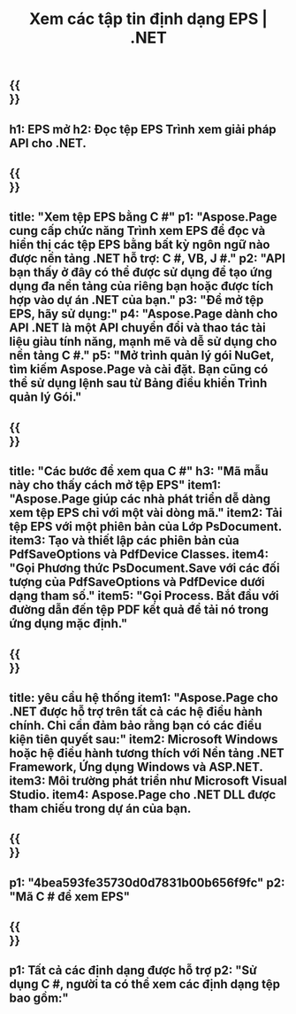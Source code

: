 ﻿---
translation: true
template: /_templates/_viewer-child-net.md
title: Xem các tập tin định dạng EPS | .NET
url: /net/viewer/eps/
description: 'Mở để xem các tệp EPS. Mã nguồn C # để tải, kết xuất và hiển thị các tài liệu EPS trên Nền tảng .NET Framework, Windows và các ứng dụng ASP.NET.'
informat: EPS
otherformats: XPS PS
---

{{<section banner>}}
---
h1: EPS mở
h2: Đọc tệp EPS Trình xem giải pháp API cho .NET.
---

{{<section overview>}}
---
title: "Xem tệp EPS bằng C #"
p1: "Aspose.Page cung cấp chức năng Trình xem EPS để đọc và hiển thị các tệp EPS bằng bất kỳ ngôn ngữ nào được nền tảng .NET hỗ trợ: C #, VB, J #."
p2: "API bạn thấy ở đây có thể được sử dụng để tạo ứng dụng đa nền tảng của riêng bạn hoặc được tích hợp vào dự án .NET của bạn."
p3: "Để mở tệp EPS, hãy sử dụng:"
p4: "Aspose.Page dành cho API .NET là một API chuyển đổi và thao tác tài liệu giàu tính năng, mạnh mẽ và dễ sử dụng cho nền tảng C #."
p5: "Mở trình quản lý gói NuGet, tìm kiếm Aspose.Page và cài đặt. Bạn cũng có thể sử dụng lệnh sau từ Bảng điều khiển Trình quản lý Gói."
---

{{<section feature1>}}
---
title: "Các bước để xem qua C #"
h3: "Mã mẫu này cho thấy cách mở tệp EPS"
item1: "Aspose.Page giúp các nhà phát triển dễ dàng xem tệp EPS chỉ với một vài dòng mã."
item2: Tải tệp EPS với một phiên bản của Lớp PsDocument.
item3: Tạo và thiết lập các phiên bản của PdfSaveOptions và PdfDevice Classes.
item4: "Gọi Phương thức PsDocument.Save với các đối tượng của PdfSaveOptions và PdfDevice dưới dạng tham số."
item5: "Gọi Process. Bắt đầu với đường dẫn đến tệp PDF kết quả để tải nó trong ứng dụng mặc định."
---

{{<section feature2>}}
---
title: yêu cầu hệ thống
item1: "Aspose.Page cho .NET được hỗ trợ trên tất cả các hệ điều hành chính. Chỉ cần đảm bảo rằng bạn có các điều kiện tiên quyết sau:"
item2: Microsoft Windows hoặc hệ điều hành tương thích với Nền tảng .NET Framework, Ứng dụng Windows và ASP.NET.
item3: Môi trường phát triển như Microsoft Visual Studio.
item4: Aspose.Page cho .NET DLL được tham chiếu trong dự án của bạn.
---

{{<section gist>}}
---
p1: "4bea593fe35730d0d7831b00b656f9fc"
p2: "Mã C # để xem EPS"
---

{{<section otherformats>}}
---
p1: Tất cả các định dạng được hỗ trợ
p2: "Sử dụng C #, người ta có thể xem các định dạng tệp bao gồm:"
---


